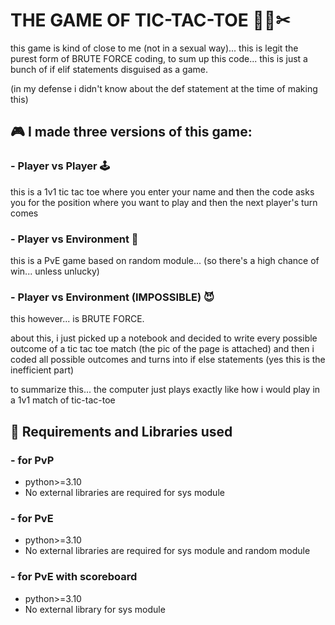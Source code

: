 # THE GAME OF TIC-TAC-TOE 🤜🧻✂
this game is kind of close to me (not in a sexual way)...
this is legit the purest form of BRUTE FORCE coding, to sum up this code... this is just a bunch of if elif statements disguised as a game.

(in my defense i didn't know about the def statement at the time of making this)

## 🎮 I made three versions of this game:
### - Player vs Player 🕹
this is a 1v1 tic tac toe where you enter your name and then the code asks you for the position where you want to play and then the next player's turn comes 

### - Player vs Environment 🎯
this is a PvE game based on random module... (so there's a high chance of win... unless unlucky)

### - Player vs Environment (IMPOSSIBLE) 😈
this however... is BRUTE FORCE.

about this, i just picked up a notebook and decided to write every possible outcome of a tic tac toe match (the pic of the page is attached) and then i coded all possible outcomes and turns into if else statements (yes this is the inefficient part)

to summarize this... the computer just plays exactly like how i would play in a 1v1 match of tic-tac-toe

## 🔧 Requirements and Libraries used

### - for PvP
- python>=3.10
- No external libraries are required for sys module

### - for PvE
- python>=3.10
- No external libraries are required for sys module and random module

### - for PvE with scoreboard
- python>=3.10
- No external library for sys module

